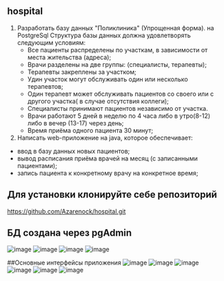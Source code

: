 ## hospital
1. Разработать базу данных "Поликлиника" (Упрощенная форма). на PostgreSql
   Структура базы данных должна удовлетворять следующим условиям:
   - Все пациенты распределены по участкам, в зависимости от места жительства (адреса);
   - Врачи разделены на две группы: (специалисты, терапевты);
   - Терапевты закреплены за участком;
   - Удин участок могут обслуживать один или несколько терапевтов;
   - Один терапевт  может обслуживать  пациентов со своего или с другого участка( в случае отсутствия коллеги);
   - Специалисты принимают пациентов независимо от участка.
   - Врачи работают 5 дней в неделю по 4 часа либо в утро(8-12) либо в вечер (13-17) через день;
   - Время приёма одного пациента 30 минут;
 2. Написать web-приложение на java, которое обеспечивает:
   - ввод в базу данных новых пациентов;
   - вывод расписания приёма врачей на месяц (с записанными пациентами);
   - запись пациента к конкретному врачу на конкретное время;
     
## Для установки клонируйте себе репозиторий 
https://github.com/Azarenock/hospital.git

## БД создана через pgAdmin
![image](https://github.com/user-attachments/assets/fc8c7ffe-284f-4fd5-9692-2c28ae0e2ddc)
![image](https://github.com/user-attachments/assets/39d00e3c-a687-4e5b-800c-0e0c6efa00f7)
![image](https://github.com/user-attachments/assets/a2fa6508-0296-4973-aae5-0e7487a0a7ab)
![image](https://github.com/user-attachments/assets/12f24262-4486-43b2-9488-b8b09ddb0636)

##Основные интерфейсы приложения
![image](https://github.com/user-attachments/assets/1c3605d8-743c-4d26-9548-979d45f67895)
![image](https://github.com/user-attachments/assets/8f40125a-ed32-4f3e-bdce-d2917a454dfb)
![image](https://github.com/user-attachments/assets/8e67d965-32c9-4046-b38b-14f75ad3c505)
![image](https://github.com/user-attachments/assets/53b7c028-2a62-4513-8fb4-f070e0de252f)
![image](https://github.com/user-attachments/assets/e93d07de-c88e-453f-a09b-46f5d6106487)
![image](https://github.com/user-attachments/assets/7f4aa446-f88a-4a47-a106-40a4cab363a2)

